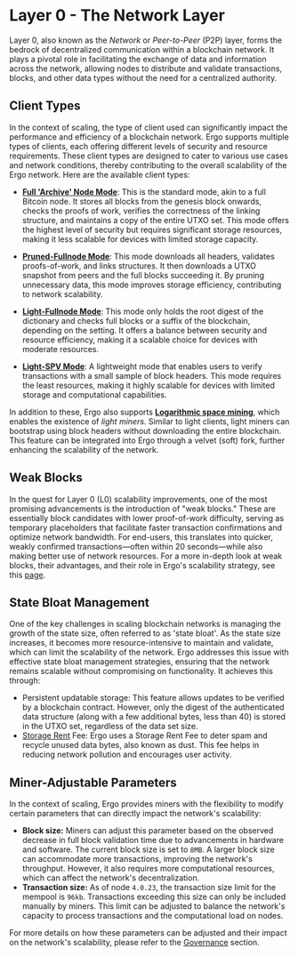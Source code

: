 # Layer 0 - The Network Layer

Layer 0, also known as the *Network* or *Peer-to-Peer* (P2P) layer, forms the bedrock of decentralized communication within a blockchain network. It plays a pivotal role in facilitating the exchange of data and information across the network, allowing nodes to distribute and validate transactions, blocks, and other data types without the need for a centralized authority.

## Client Types 

In the context of scaling, the type of client used can significantly impact the performance and efficiency of a blockchain network. Ergo supports multiple types of clients, each offering different levels of security and resource requirements. These client types are designed to cater to various use cases and network conditions, thereby contributing to the overall scalability of the Ergo network. Here are the available client types:

- [**Full 'Archive' Node Mode**](full-node.md): This is the standard mode, akin to a full Bitcoin node. It stores all blocks from the genesis block onwards, checks the proofs of work, verifies the correctness of the linking structure, and maintains a copy of the entire UTXO set. This mode offers the highest level of security but requires significant storage resources, making it less scalable for devices with limited storage capacity.

- [**Pruned-Fullnode Mode**](pruned-full-node.md): This mode downloads all headers, validates proofs-of-work, and links structures. It then downloads a UTXO snapshot from peers and the full blocks succeeding it. By pruning unnecessary data, this mode improves storage efficiency, contributing to network scalability.

- [**Light-Fullnode Mode**](light-full-node.md): This mode only holds the root digest of the dictionary and checks full blocks or a suffix of the blockchain, depending on the setting. It offers a balance between security and resource efficiency, making it a scalable choice for devices with moderate resources.

- [**Light-SPV Mode**](light-spv-node.md): A lightweight mode that enables users to verify transactions with a small sample of block headers. This mode requires the least resources, making it highly scalable for devices with limited storage and computational capabilities.

In addition to these, Ergo also supports **[Logarithmic space mining](logspace.md)**, which enables the existence of *light miners*. Similar to light clients, light miners can bootstrap using block headers without downloading the entire blockchain. This feature can be integrated into Ergo through a velvet (soft) fork, further enhancing the scalability of the network. 

## Weak Blocks

In the quest for Layer 0 (L0) scalability improvements, one of the most promising advancements is the introduction of "weak blocks." These are essentially block candidates with lower proof-of-work difficulty, serving as temporary placeholders that facilitate faster transaction confirmations and optimize network bandwidth. For end-users, this translates into quicker, weakly confirmed transactions—often within 20 seconds—while also making better use of network resources. For a more in-depth look at weak blocks, their advantages, and their role in Ergo's scalability strategy, see this [page](weak-blocks.md).

## State Bloat Management

One of the key challenges in scaling blockchain networks is managing the growth of the state size, often referred to as 'state bloat'. As the state size increases, it becomes more resource-intensive to maintain and validate, which can limit the scalability of the network. Ergo addresses this issue with effective state bloat management strategies, ensuring that the network remains scalable without compromising on functionality. It achieves this through:

- Persistent updatable storage: This feature allows updates to be verified by a blockchain contract. However, only the digest of the authenticated data structure (along with a few additional bytes, less than 40) is stored in the UTXO set, regardless of the data set size.
- [Storage Rent](rent.md) Fee: Ergo uses a Storage Rent Fee to deter spam and recycle unused data bytes, also known as dust. This fee helps in reducing network pollution and encourages user activity.

## Miner-Adjustable Parameters

In the context of scaling, Ergo provides miners with the flexibility to modify certain parameters that can directly impact the network's scalability:

- **Block size:** Miners can adjust this parameter based on the observed decrease in full block validation time due to advancements in hardware and software. The current block size is set to `8MB`. A larger block size can accommodate more transactions, improving the network's throughput. However, it also requires more computational resources, which can affect the network's decentralization.
- **Transaction size:** As of node `4.0.23`, the transaction size limit for the mempool is `96kb`. Transactions exceeding this size can only be included manually by miners. This limit can be adjusted to balance the network's capacity to process transactions and the computational load on nodes.

For more details on how these parameters can be adjusted and their impact on the network's scalability, please refer to the [Governance](governance.md) section.


